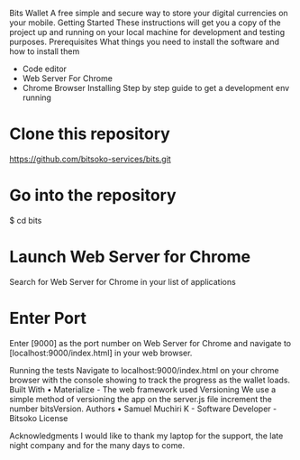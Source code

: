 Bits Wallet
A free simple and secure way to store your digital currencies on your mobile.
Getting Started
These instructions will get you a copy of the project up and running on your local machine for development and testing purposes.
Prerequisites
What things you need to install the software and how to install them
- Code editor 
- Web Server For Chrome
- Chrome Browser
Installing
Step by step guide to get a development env running
# Clone this repository
https://github.com/bitsoko-services/bits.git
# Go into the repository
$ cd bits

# Launch Web Server for Chrome
Search for Web Server for Chrome in your list of applications

# Enter Port 
Enter [9000] as the port number on Web Server for Chrome and navigate 
to [localhost:9000/index.html] in your web browser.

Running the tests
Navigate to localhost:9000/index.html on your chrome browser with the console showing to track the progress as the wallet loads.
Built With
•	Materialize - The web framework used
Versioning
We use a simple method of versioning the app on the server.js file increment the number bitsVersion.
Authors
•	Samuel Muchiri K - Software Developer - Bitsoko
License

Acknowledgments
I would like to thank my laptop for the support, the late night company and for the many days to come.
